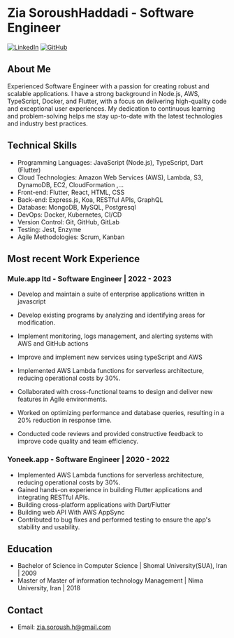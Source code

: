 
# Zia SoroushHaddadi - Software Engineer

[![LinkedIn](https://img.shields.io/badge/LinkedIn-Connect-blue)](https://www.linkedin.com/in/www.linkedin.com/in/zia-soroush-haddadi)
[![GitHub](https://img.shields.io/badge/GitHub-Follow-green)](https://github.com/zeiasoroush)

## About Me

Experienced Software Engineer with a passion for creating robust and scalable applications. I have a strong background in Node.js, AWS, TypeScript, Docker, and Flutter, with a focus on delivering high-quality code and exceptional user experiences. My dedication to continuous learning and problem-solving helps me stay up-to-date with the latest technologies and industry best practices.

## Technical Skills

- Programming Languages: JavaScript (Node.js), TypeScript, Dart (Flutter)
- Cloud Technologies: Amazon Web Services (AWS), Lambda, S3, DynamoDB, EC2, CloudFormation ,...
- Front-end: Flutter, React, HTML, CSS
- Back-end: Express.js, Koa, RESTful APIs, GraphQL
- Database: MongoDB, MySQL, Postgresql
- DevOps: Docker, Kubernetes, CI/CD
- Version Control: Git, GitHub, GitLab
- Testing: Jest, Enzyme
- Agile Methodologies: Scrum, Kanban

## Most recent Work Experience

### Mule.app ltd - Software Engineer | 2022 - 2023

- Develop and maintain a suite of enterprise applications written in javascript
- Develop existing programs by analyzing and identifying areas for modification.
- Implement monitoring, logs management, and alerting systems with AWS and GitHub actions
- Improve and implement new services using typeScript and AWS

- Implemented AWS Lambda functions for serverless architecture, reducing operational costs by 30%.
- Collaborated with cross-functional teams to design and deliver new features in Agile environments.
- Worked on optimizing performance and database queries, resulting in a 20% reduction in response time.
- Conducted code reviews and provided constructive feedback to improve code quality and team efficiency.

### Yoneek.app - Software Engineer | 2020 - 2022

- Implemented AWS Lambda functions for serverless architecture, reducing operational costs by 30%.
- Gained hands-on experience in building Flutter applications and integrating RESTful APIs.
- Building cross-platform  applications with Dart/Flutter
- Building web API With AWS AppSync
- Contributed to bug fixes and performed testing to ensure the app's stability and usability.

## Education

- Bachelor of Science in Computer Science | Shomal University(SUA), Iran | 2009 
- Master of Master of information technology Management | Nima University, Iran | 2018


## Contact

- Email: zia.soroush.h@gmail.com



